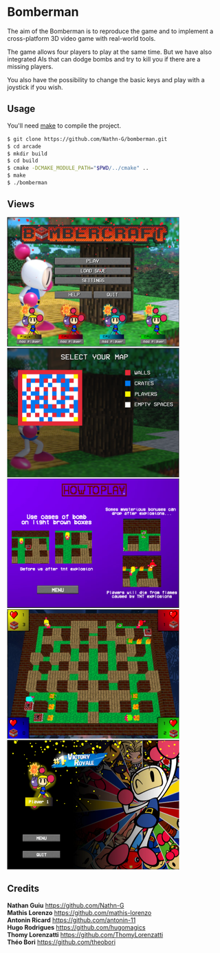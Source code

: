# Bomberman

The aim of the Bomberman is to reproduce the game and to implement a cross-platform 3D video game with real-world tools.

The game allows four players to play at the same time. But we have also integrated AIs that can dodge bombs and try to kill you if there are a missing players.

You also have the possibility to change the basic keys and play with a joystick if you wish.

## Usage

You'll need [make](https://www.gnu.org/software/make/) to compile the project.

```sh
$ git clone https://github.com/Nathn-G/bomberman.git
$ cd arcade
$ mkdir build
$ cd build
$ cmake -DCMAKE_MODULE_PATH="$PWD/../cmake" ..
$ make
$ ./bomberman
```

## Views

<img width=400px height=300px src="./res/home.png" alt="home"></a>
<img width=400px height=300px src="./res/map.png" alt="map"></a>
<img width=400px height=300px src="./res/htw.png" alt="htw"></a>
<img width=400px height=300px src="./res/game.png" alt="game"></a>
<img width=400px height=300px src="./res/win.png" alt="win"></a>

## Credits

**Nathan Guiu**  https://github.com/Nathn-G</br>
**Mathis Lorenzo**  https://github.com/mathis-lorenzo</br>
**Antonin Ricard**  https://github.com/antonin-11</br>
**Hugo Rodrigues**  https://github.com/hugomagics</br>
**Thomy Lorenzatti**  https://github.com/ThomyLorenzatti</br>
**Théo Bori**  https://github.com/theobori